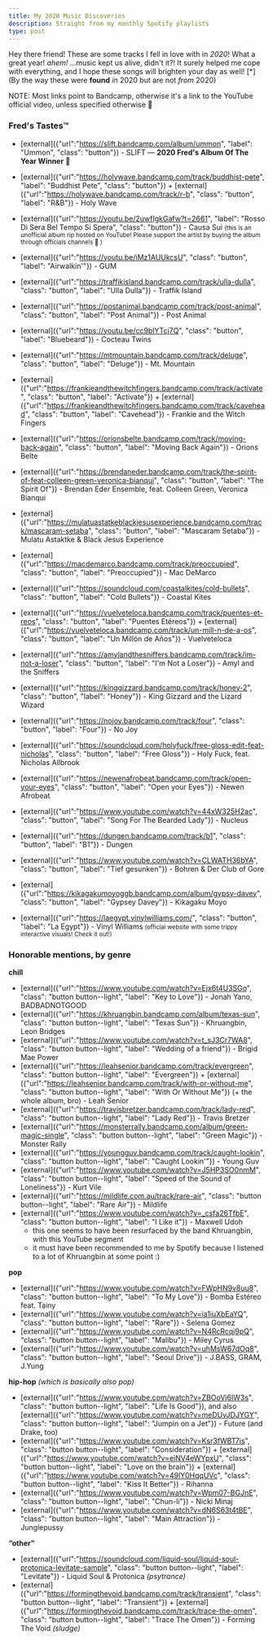 ```yaml
---
title: My 2020 Music Discoveries
description: Straight from my monthly Spotify playlists
type: post
---
```


Hey there friend! These are some tracks I fell in love with in *2020*! What a great year! _ahem!_ ...music kept us alive, didn't it?! It surely helped me cope with everything, and I hope these songs will brighten your day as well!
[*](By the way these were **found** *in* 2020 but are not *from* 2020)

NOTE: Most links point to Bandcamp, otherwise it's a link to the YouTube official video, unless specified otherwise 🤙

### Fred's Tastes™

* [external]({"url":"https://slift.bandcamp.com/album/ummon", "label": "Ummon", "class": "button"}) - SLIFT — **2020 Fred's Album Of The Year Winner** 🧡
* [external]({"url":"https://holywave.bandcamp.com/track/buddhist-pete", "label": "Buddhist Pete", "class": "button"}) + [external]({"url":"https://holywave.bandcamp.com/track/r-b", "class": "button", "label": "R&B"}) - Holy Wave
* [external]({"url":"https://youtu.be/2uwfIgkGafw?t=2661", "label": "Rosso Di Sera Bel Tempo Si Spera", "class": "button"}) - Causa Sui <small>(this is an unofficial album rip hosted on YouTube! Please support the artist by buying the album through officials channels 🙏 )</small>
* [external]({"url":"https://youtu.be/iMz1AUUkcsU", "class": "button", "label": "Airwalkin'"}) - GUM
* [external]({"url":"https://traffikisland.bandcamp.com/track/ulla-dulla", "class": "button", "label": "Ulla Dulla"}) - Traffik Island
* [external]({"url":"https://postanimal.bandcamp.com/track/post-animal", "class": "button", "label": "Post Animal"}) - Post Animal
* [external]({"url":"https://youtu.be/cc9blYTcj7Q", "class": "button", "label": "Bluebeard"}) - Cocteau Twins
* [external]({"url":"https://mtmountain.bandcamp.com/track/deluge", "class": "button", "label": "Deluge"}) - Mt. Mountain
* [external]({"url":"https://frankieandthewitchfingers.bandcamp.com/track/activate", "class": "button", "label": "Activate"}) + [external]({"url":"https://frankieandthewitchfingers.bandcamp.com/track/cavehead", "class": "button", "label": "Cavehead"}) - Frankie and the Witch Fingers
* [external]({"url":"https://orionsbelte.bandcamp.com/track/moving-back-again", "class": "button", "label": "Moving Back Again"}) - Orions Belte
* [external]({"url":"https://brendaneder.bandcamp.com/track/the-spirit-of-feat-colleen-green-veronica-bianqui", "class": "button", "label": "The Spirit Of"}) - Brendan Eder Ensemble, feat. Colleen Green, Veronica Bianqui
* [external]({"url":"https://mulatuastatkeblackjesusexperience.bandcamp.com/track/mascaram-setaba", "class": "button", "label": "Mascaram Setaba"}) - Mulatu Astaktke & Black Jesus Experience
* [external]({"url":"https://macdemarco.bandcamp.com/track/preoccupied", "class": "button", "label": "Preoccupied"}) - Mac DeMarco
* [external]({"url":"https://soundcloud.com/coastalkites/cold-bullets", "class": "button", "label": "Cold Bullets"}) - Coastal Kites

* [external]({"url":"https://vuelveteloca.bandcamp.com/track/puentes-et-reos", "class": "button", "label": "Puentes Etéreos"}) + [external]({"url":"https://vuelveteloca.bandcamp.com/track/un-mill-n-de-a-os", "class": "button", "label": "Un Millón de Años"}) - Vuelveteloca
* [external]({"url":"https://amylandthesniffers.bandcamp.com/track/im-not-a-loser", "class": "button", "label": "I'm Not a Loser"}) - Amyl and the Sniffers
* [external]({"url":"https://kinggizzard.bandcamp.com/track/honey-2", "class": "button", "label": "Honey"}) - King Gizzard and the Lizard Wizard
* [external]({"url":"https://nojoy.bandcamp.com/track/four", "class": "button", "label": "Four"}) - No Joy
* [external]({"url":"https://soundcloud.com/holyfuck/free-gloss-edit-feat-nicholas", "class": "button", "label": "Free Gloss"}) - Holy Fuck, feat. Nicholas Allbrook
* [external]({"url":"https://newenafrobeat.bandcamp.com/track/open-your-eyes", "class": "button", "label": "Open your Eyes"}) - Newen Afrobeat
* [external]({"url":"https://www.youtube.com/watch?v=44xW325H2ac", "class": "button", "label": "Song For The Bearded Lady"}) - Nucleus
* [external]({"url":"https://dungen.bandcamp.com/track/b1", "class": "button", "label": "B1"}) - Dungen
* [external]({"url":"https://www.youtube.com/watch?v=CLWATH36bYA", "class": "button", "label": "Tief gesunken"}) - Bohren & Der Club of Gore
* [external]({"url":"https://kikagakumoyoggb.bandcamp.com/album/gypsy-davey", "class": "button", "label": "Gypsey Davey"}) - Kikagaku Moyo
* [external]({"url":"https://laegypt.vinylwilliams.com/", "class": "button", "label": "La Egypt"}) - Vinyl Williams <small>(official website with some trippy interactive visuals! Check it out!)</small>

### Honorable mentions, by genre

**chill**

- [external]({"url":"https://www.youtube.com/watch?v=Ejx6t4U3SGo", "class": "button button--light", "label": "Key to Love"}) - Jonah Yano, BADBADNOTGOOD
- [external]({"url":"https://khruangbin.bandcamp.com/album/texas-sun", "class": "button button--light", "label": "Texas Sun"}) - Khruangbin, Leon Bridges
- [external]({"url":"https://www.youtube.com/watch?v=t_sJ3Cr7WA8", "class": "button button--light", "label": "Wedding of a friend"}) - Brigid Mae Power
- [external]({"url":"https://leahsenior.bandcamp.com/track/evergreen", "class": "button button--light", "label": "Evergreen"}) + [external]({"url":"https://leahsenior.bandcamp.com/track/with-or-without-me", "class": "button button--light", "label": "With Or Without Me"}) (+ the whole album, bro) - Leah Senior
- [external]({"url":"https://travisbretzer.bandcamp.com/track/lady-red", "class": "button button--light", "label": "Lady Red"}) - Travis Bretzer
- [external]({"url":"https://monsterrally.bandcamp.com/album/green-magic-single", "class": "button button--light", "label": "Green Magic"}) - Monster Rally
- [external]({"url":"https://youngguv.bandcamp.com/track/caught-lookin", "class": "button button--light", "label": "Caught Lookin'"}) - Young Guv
- [external]({"url":"https://www.youtube.com/watch?v=J5HP3SO0nmM", "class": "button button--light", "label": "Speed of the Sound of Loneliness"}) - Kurt Vile
- [external]({"url":"https://mildlife.com.au/track/rare-air", "class": "button button--light", "label": "Rare Air"}) - Mildlife
- [external]({"url":"https://www.youtube.com/watch?v=_csfa26TfbE", "class": "button button--light", "label": "I Like it"}) - Maxwell Udoh
  - this one seems to have been resurfaced by the band Khruangbin, with this YouTube segment
  - it must have been recommended to me by Spotify because I listened to a lot of Khruangbin at some point :)

**pop**

- [external]({"url":"https://www.youtube.com/watch?v=FWpHN9v8uu8", "class": "button button--light", "label": "To My Love"}) - Bomba Estéreo feat. Tainy
- [external]({"url":"https://www.youtube.com/watch?v=ia1iuXbEaYQ", "class": "button button--light", "label": "Rare"}) - Selena Gomez
- [external]({"url":"https://www.youtube.com/watch?v=N4RcRcqj9pQ", "class": "button button--light", "label": "Malibu"}) - Miley Cyrus
- [external]({"url":"https://www.youtube.com/watch?v=uhMsW67dOq8", "class": "button button--light", "label": "Seoul Drive"}) - J.BASS, GRAM, J.Yung

**hip-hop** _(which is basically also pop)_

- [external]({"url":"https://www.youtube.com/watch?v=ZBOoVj6IW3s", "class": "button button--light", "label": "Life Is Good"}), and also [external]({"url":"https://www.youtube.com/watch?v=meDUvJDJYGY", "class": "button button--light", "label": "Jumpin on a Jet"}) - Future (and Drake, too)
- [external]({"url":"https://www.youtube.com/watch?v=Ksr3fWBT7is", "class": "button button--light", "label": "Consideration"}) + [external]({"url":"https://www.youtube.com/watch?v=eiNV4eWYpxU", "class": "button button--light", "label": "Love on the brain"}) + [external]({"url":"https://www.youtube.com/watch?v=49lY0HqqUVc", "class": "button button--light", "label": "Kiss It Better"}) - Rihanna
- [external]({"url":"https://www.youtube.com/watch?v=Wpm07-BGJnE", "class": "button button--light", "label": "Chun-li"}) - Nicki Minaj
- [external]({"url":"https://www.youtube.com/watch?v=dN6S63t4tBE", "class": "button button--light", "label": "Main Attraction"}) - Junglepussy

**“other”**

- [external]({"url":"https://soundcloud.com/liquid-soul/liquid-soul-protonica-levitate-sample", "class": "button button--light", "label": "Levitate"}) - Liquid Soul & Protonica _(psytrance)_
- [external]({"url":"https://formingthevoid.bandcamp.com/track/transient", "class": "button button--light", "label": "Transient"}) + [external]({"url":"https://formingthevoid.bandcamp.com/track/trace-the-omen", "class": "button button--light", "label": "Trace The Omen"}) - Forming The Void _(sludge)_
